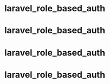 # laravel_role_based_auth
# laravel_role_based_auth
# laravel_role_based_auth
# laravel_role_based_auth
